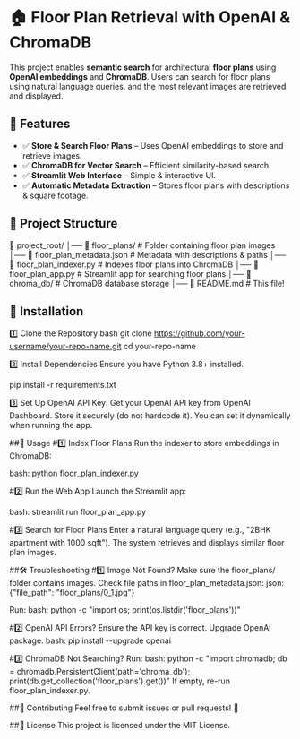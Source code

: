 # 🏠 Floor Plan Retrieval with OpenAI & ChromaDB

This project enables **semantic search** for architectural **floor plans** using **OpenAI embeddings** and **ChromaDB**. Users can search for floor plans using natural language queries, and the most relevant images are retrieved and displayed.

## 📌 Features
- ✅ **Store & Search Floor Plans** – Uses OpenAI embeddings to store and retrieve images.  
- ✅ **ChromaDB for Vector Search** – Efficient similarity-based search.  
- ✅ **Streamlit Web Interface** – Simple & interactive UI.  
- ✅ **Automatic Metadata Extraction** – Stores floor plans with descriptions & square footage.  

## 📂 Project Structure

📁 project_root/ 
│── 📂 floor_plans/ # Folder containing floor plan images 
│── 📄 floor_plan_metadata.json # Metadata with descriptions & paths 
│── 📜 floor_plan_indexer.py # Indexes floor plans into ChromaDB 
│── 📜 floor_plan_app.py # Streamlit app for searching floor plans 
│── 📂 chroma_db/ # ChromaDB database storage 
│── 📄 README.md # This file!


## 🔧 Installation

1️⃣ Clone the Repository
bash
git clone https://github.com/your-username/your-repo-name.git
cd your-repo-name

2️⃣ Install Dependencies
Ensure you have Python 3.8+ installed.

pip install -r requirements.txt

3️⃣ Set Up OpenAI API Key:
Get your OpenAI API key from OpenAI Dashboard.
Store it securely (do not hardcode it).
You can set it dynamically when running the app.

##🚀 Usage
#1️⃣ Index Floor Plans
Run the indexer to store embeddings in ChromaDB:

bash:
python floor_plan_indexer.py

#2️⃣ Run the Web App
Launch the Streamlit app:

bash:
streamlit run floor_plan_app.py

#3️⃣ Search for Floor Plans
Enter a natural language query (e.g., "2BHK apartment with 1000 sqft").
The system retrieves and displays similar floor plan images.

##🛠 Troubleshooting
#1️⃣ Image Not Found?
Make sure the floor_plans/ folder contains images.
Check file paths in floor_plan_metadata.json:
json:
{"file_path": "floor_plans/0_1.jpg"}

Run:
bash:
python -c "import os; print(os.listdir('floor_plans'))"

#2️⃣ OpenAI API Errors?
Ensure the API key is correct.
Upgrade OpenAI package:
bash:
pip install --upgrade openai

#3️⃣ ChromaDB Not Searching?
Run:
bash:
python -c "import chromadb; db = chromadb.PersistentClient(path='chroma_db'); print(db.get_collection('floor_plans').get())"
If empty, re-run floor_plan_indexer.py.

##🤝 Contributing
Feel free to submit issues or pull requests! 🚀

##📜 License
This project is licensed under the MIT License.
